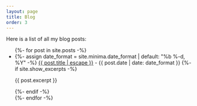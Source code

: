 ```yaml
---
layout: page
title: Blog
order: 3
---
```


Here is a list of all my blog posts:

<div class="archive">
    <ul>
      {%- for post in site.posts -%}
      <li>
        {%- assign date_format = site.minima.date_format | default: "%b %-d, %Y" -%}
        <a href="{{ post.url | relative_url }}">{{ post.title | escape }}</a> - <span>{{ post.date | date: date_format }}</span>
        {%- if site.show_excerpts -%}
          <p>{{ post.excerpt }}</p>
        {%- endif -%}
      </li>
      {%- endfor -%}
    </ul>
</div>
